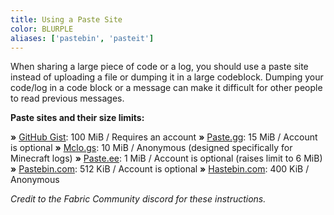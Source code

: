 ```yaml
---
title: Using a Paste Site
color: BLURPLE
aliases: ['pastebin', 'pasteit']
---
```


When sharing a large piece of code or a log, you should use a paste site instead of uploading a file or dumping it in a large codeblock.
Dumping your code/log in a code block or a message can make it difficult for other people to read previous messages.

**Paste sites and their size limits:**

**»** [GitHub Gist](https://gist.github.com/): 100 MiB / Requires an account
**»** [Paste.gg](https://paste.gg/): 15 MiB / Account is optional
**»** [Mclo.gs](https://mclo.gs/): 10 MiB / Anonymous (designed specifically for Minecraft logs)
**»** [Paste.ee](https://paste.ee/): 1 MiB / Account is optional (raises limit to 6 MiB)
**»** [Pastebin.com](https://pastebin.com/): 512 KiB / Account is optional
**»** [Hastebin.com](https://hastebin.com/): 400 KiB / Anonymous

_Credit to the Fabric Community discord for these instructions._
